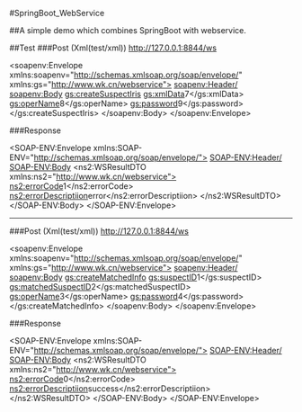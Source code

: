 #SpringBoot_WebService

##A simple demo which combines SpringBoot with webservice.

##Test
###Post (Xml(test/xml))
http://127.0.0.1:8844/ws

<soapenv:Envelope xmlns:soapenv="http://schemas.xmlsoap.org/soap/envelope/"
xmlns:gs="http://www.wk.cn/webservice">
<soapenv:Header/>
<soapenv:Body>
<gs:createSuspectIris>
<gs:xmlData>7</gs:xmlData>
<gs:operName>8</gs:operName>
<gs:password>9</gs:password>
</gs:createSuspectIris>
</soapenv:Body>
</soapenv:Envelope>

###Response 

<SOAP-ENV:Envelope xmlns:SOAP-ENV="http://schemas.xmlsoap.org/soap/envelope/">
<SOAP-ENV:Header/>
<SOAP-ENV:Body>
<ns2:WSResultDTO xmlns:ns2="http://www.wk.cn/webservice">
<ns2:errorCode>1</ns2:errorCode>
<ns2:errorDescriptiion>error</ns2:errorDescriptiion>
</ns2:WSResultDTO>
</SOAP-ENV:Body>
</SOAP-ENV:Envelope>

-----

###Post (Xml(test/xml))
http://127.0.0.1:8844/ws

<soapenv:Envelope xmlns:soapenv="http://schemas.xmlsoap.org/soap/envelope/"
xmlns:gs="http://www.wk.cn/webservice">
<soapenv:Header/>
<soapenv:Body>
<gs:createMatchedInfo>
<gs:suspectID>1</gs:suspectID>
<gs:matchedSuspectID>2</gs:matchedSuspectID>
<gs:operName>3</gs:operName>
<gs:password>4</gs:password>
</gs:createMatchedInfo>
</soapenv:Body>
</soapenv:Envelope>

###Response 

<SOAP-ENV:Envelope xmlns:SOAP-ENV="http://schemas.xmlsoap.org/soap/envelope/">
<SOAP-ENV:Header/>
<SOAP-ENV:Body>
<ns2:WSResultDTO xmlns:ns2="http://www.wk.cn/webservice">
<ns2:errorCode>0</ns2:errorCode>
<ns2:errorDescriptiion>success</ns2:errorDescriptiion>
</ns2:WSResultDTO>
</SOAP-ENV:Body>
</SOAP-ENV:Envelope>

